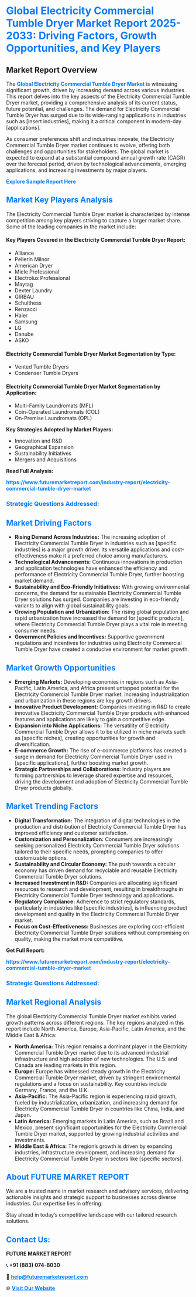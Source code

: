 <h1 style="color: #007BFF;">Global Electricity Commercial Tumble Dryer Market Report 2025-2033: Driving Factors, Growth Opportunities, and Key Players</h1>

<section id="overview">
<h2>Market Report Overview</h2>
<p>The <a href="https://www.futuremarketreport.com/industry-report/electricity-commercial-tumble-dryer-market" style="color: #007BFF; text-decoration: none;"><strong>Global Electricity Commercial Tumble Dryer Market</strong></a> is witnessing significant growth, driven by increasing demand across various industries. This report delves into the key aspects of the Electricity Commercial Tumble Dryer market, providing a comprehensive analysis of its current status, future potential, and challenges. The demand for Electricity Commercial Tumble Dryer has surged due to its wide-ranging applications in industries such as [insert industries], making it a critical component in modern-day [applications].</p>
<p>As consumer preferences shift and industries innovate, the Electricity Commercial Tumble Dryer market continues to evolve, offering both challenges and opportunities for stakeholders. The global market is expected to expand at a substantial compound annual growth rate (CAGR) over the forecast period, driven by technological advancements, emerging applications, and increasing investments by major players.</p>
</section>

<section id="overview">
<p><a href="https://www.futuremarketreport.com/request-sample/reportId=56468" style="color: #007BFF; text-decoration: none;"><strong>Explore Sample Report Here</strong></a></p>
</section>

<section id="key-players">
<h2 style="color: #007BFF;">Market Key Players Analysis</h2>
<p>The Electricity Commercial Tumble Dryer market is characterized by intense competition among key players striving to capture a larger market share. Some of the leading companies in the market include:</p>
<h4>Key Players Covered in the Electricity Commercial Tumble Dryer Report:</h4>
<ul><li>Alliance</li><li>Pellerin Milnor</li><li>American Dryer</li><li>Miele Professional</li><li>Electrolux Professional</li><li>Maytag</li><li>Dexter Laundry</li><li>GIRBAU</li><li>Schulthess</li><li>Renzacci</li><li>Haier</li><li>Samsung</li><li>LG</li><li>Danube</li><li>ASKO</li></ul>
<h4>Electricity Commercial Tumble Dryer Market Segmentation by Type:</h4>
<ul><li>Vented Tumble Dryers</li><li>Condenser Tumble Dryers</li></ul>

<h4>Electricity Commercial Tumble Dryer Market Segmentation by Application:</h4>
<ul><li>Multi-Family Laundromats (MFL)</li><li>Coin-Operated Laundromats (COL)</li><li>On-Premise Laundromats (OPL)</li></ul>
<p><strong>Key Strategies Adopted by Market Players:</strong></p>
<ul>
<li>Innovation and R&D</li>
<li>Geographical Expansion</li>
<li>Sustainability Initiatives</li>
<li>Mergers and Acquisitions</li>
</ul>
</section>

<section>
<p><strong>Read Full Analysis: </strong></p><a href="https://www.futuremarketreport.com/industry-report/electricity-commercial-tumble-dryer-market" style="color: #007BFF; text-decoration: none;"><strong>https://www.futuremarketreport.com/industry-report/electricity-commercial-tumble-dryer-market</strong></a>
<h3 style="color: #007BFF;">Strategic Questions Addressed:</h3>
</section>

<section id="driving-factors">
<h2 style="color: #007BFF;">Market Driving Factors</h2>
<ul>
<li><strong>Rising Demand Across Industries:</strong> The increasing adoption of Electricity Commercial Tumble Dryer in industries such as [specific industries] is a major growth driver. Its versatile applications and cost-effectiveness make it a preferred choice among manufacturers.</li>
<li><strong>Technological Advancements:</strong> Continuous innovations in production and application technologies have enhanced the efficiency and performance of Electricity Commercial Tumble Dryer, further boosting market demand.</li>
<li><strong>Sustainability and Eco-Friendly Initiatives:</strong> With growing environmental concerns, the demand for sustainable Electricity Commercial Tumble Dryer solutions has surged. Companies are investing in eco-friendly variants to align with global sustainability goals.</li>
<li><strong>Growing Population and Urbanization:</strong> The rising global population and rapid urbanization have increased the demand for [specific products], where Electricity Commercial Tumble Dryer plays a vital role in meeting consumer needs.</li>
<li><strong>Government Policies and Incentives:</strong> Supportive government regulations and incentives for industries using Electricity Commercial Tumble Dryer have created a conducive environment for market growth.</li>
</ul>
</section>

<section id="growth-opportunities">
<h2 style="color: #007BFF;">Market Growth Opportunities</h2>
<ul>
<li><strong>Emerging Markets:</strong> Developing economies in regions such as Asia-Pacific, Latin America, and Africa present untapped potential for the Electricity Commercial Tumble Dryer market. Increasing industrialization and urbanization in these regions are key growth drivers.</li>
<li><strong>Innovative Product Development:</strong> Companies investing in R&D to create innovative Electricity Commercial Tumble Dryer products with enhanced features and applications are likely to gain a competitive edge.</li>
<li><strong>Expansion into Niche Applications:</strong> The versatility of Electricity Commercial Tumble Dryer allows it to be utilized in niche markets such as [specific niches], creating opportunities for growth and diversification.</li>
<li><strong>E-commerce Growth:</strong> The rise of e-commerce platforms has created a surge in demand for Electricity Commercial Tumble Dryer used in [specific applications], further boosting market growth.</li>
<li><strong>Strategic Partnerships and Collaborations:</strong> Industry players are forming partnerships to leverage shared expertise and resources, driving the development and adoption of Electricity Commercial Tumble Dryer products globally.</li>
</ul>
</section>

<section id="trending-factors">
<h2 style="color: #007BFF;">Market Trending Factors</h2>
<ul>
<li><strong>Digital Transformation:</strong> The integration of digital technologies in the production and distribution of Electricity Commercial Tumble Dryer has improved efficiency and customer satisfaction.</li>
<li><strong>Customization and Personalization:</strong> Consumers are increasingly seeking personalized Electricity Commercial Tumble Dryer solutions tailored to their specific needs, prompting companies to offer customizable options.</li>
<li><strong>Sustainability and Circular Economy:</strong> The push towards a circular economy has driven demand for recyclable and reusable Electricity Commercial Tumble Dryer solutions.</li>
<li><strong>Increased Investment in R&D:</strong> Companies are allocating significant resources to research and development, resulting in breakthroughs in Electricity Commercial Tumble Dryer technology and applications.</li>
<li><strong>Regulatory Compliance:</strong> Adherence to strict regulatory standards, particularly in industries like [specific industries], is influencing product development and quality in the Electricity Commercial Tumble Dryer market.</li>
<li><strong>Focus on Cost-Effectiveness:</strong> Businesses are exploring cost-efficient Electricity Commercial Tumble Dryer solutions without compromising on quality, making the market more competitive.</li>
</ul>
</section>

<section>
<p><strong>Get Full Report: </strong></p><a href="https://www.futuremarketreport.com/industry-report/electricity-commercial-tumble-dryer-market" style="color: #007BFF; text-decoration: none;"><strong>https://www.futuremarketreport.com/industry-report/electricity-commercial-tumble-dryer-market</strong></a>
<h3 style="color: #007BFF;">Strategic Questions Addressed:</h3>
</section>


<section id="regional-analysis">
<h2 style="color: #007BFF;">Market Regional Analysis</h2>
<p>The global Electricity Commercial Tumble Dryer market exhibits varied growth patterns across different regions. The key regions analyzed in this report include North America, Europe, Asia-Pacific, Latin America, and the Middle East & Africa:</p>
<ul>
<li><strong>North America:</strong> This region remains a dominant player in the Electricity Commercial Tumble Dryer market due to its advanced industrial infrastructure and high adoption of new technologies. The U.S. and Canada are leading markets in this region.</li>
<li><strong>Europe:</strong> Europe has witnessed steady growth in the Electricity Commercial Tumble Dryer market, driven by stringent environmental regulations and a focus on sustainability. Key countries include Germany, France, and the U.K.</li>
<li><strong>Asia-Pacific:</strong> The Asia-Pacific region is experiencing rapid growth, fueled by industrialization, urbanization, and increasing demand for Electricity Commercial Tumble Dryer in countries like China, India, and Japan.</li>
<li><strong>Latin America:</strong> Emerging markets in Latin America, such as Brazil and Mexico, present significant opportunities for the Electricity Commercial Tumble Dryer market, supported by growing industrial activities and investments.</li>
<li><strong>Middle East & Africa:</strong> The region’s growth is driven by expanding industries, infrastructure development, and increasing demand for Electricity Commercial Tumble Dryer in sectors like [specific sectors].</li>
</ul>
</section>

<footer>
<h2 style="color: #007BFF;">About FUTURE MARKET REPORT</h2>
<p>We are a trusted name in market research and advisory services, delivering actionable insights and strategic support to businesses across diverse industries. Our expertise lies in offering:</p>

<p>Stay ahead in today’s competitive landscape with our tailored research solutions.</p>

<h2 style="color: #007BFF;">Contact Us:</h2>
<p><strong>FUTURE MARKET REPORT</strong></p>
<p>📞 <strong>+91 (883) 074-8030</strong></p>
<p>📧 <strong><a href="mailto:help@futuremarketreport.com" style="color: #007BFF;">help@futuremarketreport.com</a></strong></p>
<p>🌐 <strong><a href="https://www.futuremarketreport.com/" style="color: #007BFF;">Visit Our Website</a></strong></p>
</footer>